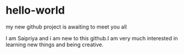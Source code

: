 # hello-world
my new github project is awaiting to meet you all 

I am Saipriya and i am new to this github.I am very much interested in learning new things and being creative.
